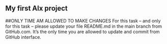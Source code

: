## My first Alx project
##ONLY TIME AM ALLOWED TO MAKE CHANGES For this task – and only for this task – please update your file README.md in the main branch from GitHub.com. It’s the only time you are allowed to update and commit from GitHub interface.
